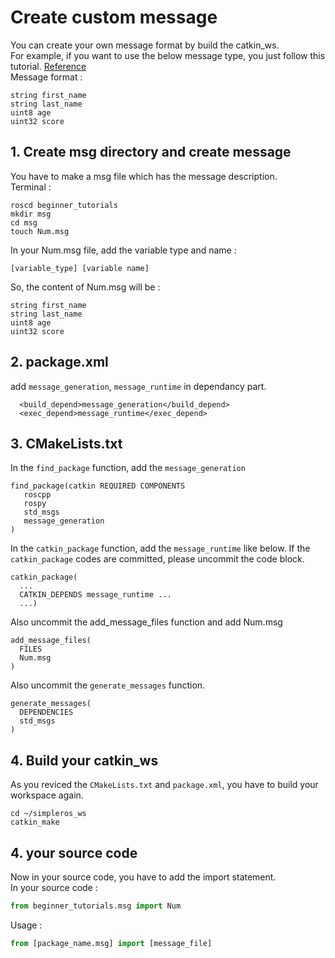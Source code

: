 # Create custom message
You can create your own message format by build the catkin_ws.\
For example, if you want to use the below message type, you just follow this tutorial. [Reference](http://wiki.ros.org/ROS/Tutorials/CreatingMsgAndSrv)\
Message format :
```
string first_name
string last_name
uint8 age
uint32 score
```
## 1. Create msg directory and create message
You have to make a msg file which has the message description.\
Terminal :
```
roscd beginner_tutorials
mkdir msg
cd msg
touch Num.msg
```
In your Num.msg file, add the variable type and name :
```
[variable_type] [variable name]
```
So, the content of Num.msg will be :
```
string first_name
string last_name
uint8 age
uint32 score
```

## 2. package.xml
add `message_generation`, `message_runtime` in dependancy part.
```
  <build_depend>message_generation</build_depend>
  <exec_depend>message_runtime</exec_depend>
```

## 3. CMakeLists.txt
In the `find_package` function, add the `message_generation`
```
find_package(catkin REQUIRED COMPONENTS
   roscpp
   rospy
   std_msgs
   message_generation
)
```
In the `catkin_package` function, add the `message_runtime` like below. If the `catkin_package` codes are committed, please uncommit the code block.

```
catkin_package(
  ...
  CATKIN_DEPENDS message_runtime ...
  ...)
```
Also uncommit the add_message_files function and add Num.msg 
```
add_message_files(
  FILES
  Num.msg
)
```
Also uncommit the `generate_messages` function. 
```
generate_messages(
  DEPENDENCIES
  std_msgs
)
```
## 4. Build your catkin_ws
As you reviced the `CMakeLists.txt` and `package.xml`, you have to build your workspace again.
```
cd ~/simpleros_ws
catkin_make
```

## 4. your source code
Now in your source code, you have to add the import statement.\
In your source code :
```python
from beginner_tutorials.msg import Num  
```
Usage :
```python
from [package_name.msg] import [message_file]
```



